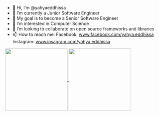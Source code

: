 - 👋 Hi, I’m @yahyaeddhissa
- 🌱 I’m currently a Junior Software Engineer
- 🎯 My goal is to become a Senior Software Engineer
- 👀 I’m interested in Computer Science
- 💞️ I’m looking to collaborate on open source frameworks and libraries
- 📫 How to reach me: Facebook: www.facebook.com/yahya.eddhissa Instagram: www.insagram.com/yahya.eddhissa

<a href="https://github.com/anuraghazra/github-readme-stats">
  <img height=200 align="center" src="https://github-readme-stats.vercel.app/api?username=yahyaeddhissa&theme=dark" />
</a>
<a href="https://github.com/anuraghazra/convoychat">
  <img height=200 align="center" src="https://github-readme-stats.vercel.app/api/top-langs?username=yahyaeddhissa&layout=compact&langs_count=8&card_width=320&theme=dark" />
</a>

<!-- Deploy my own instance inthe future in order to include private repos too -->
